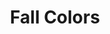 ---
layout: piece
collection_: jewelry
title: Fall Colors
id: fall-colors
media: Mixed beads and metal
dimensions: 15" hung
description: Multi colored orange, rust, red and brown beads including glass beads and silver findings with wire wrapped bead in sterling silver, plus wrapped beaded and silver disk clasp.
price: $70
date_created: 2005
---